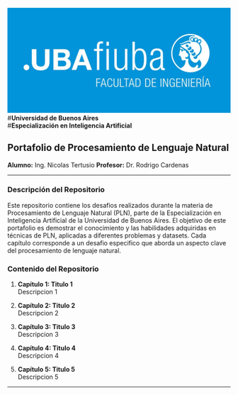 ![UBA Logo](assets/fiuba.jpg)  
#**Universidad de Buenos Aires**  
#**Especialización en Inteligencia Artificial**

## Portafolio de Procesamiento de Lenguaje Natural

**Alumno:** Ing. Nicolas Tertusio
**Profesor:** Dr. Rodrigo Cardenas

---

### Descripción del Repositorio

Este repositorio contiene los desafios realizados durante la materia de Procesamiento de Lenguaje Natural (PLN), parte de la Especialización en Inteligencia Artificial de la Universidad de Buenos Aires. El objetivo de este portafolio es demostrar el conocimiento y las habilidades adquiridas en técnicas de PLN, aplicadas a diferentes problemas y datasets. Cada capítulo corresponde a un desafio especifico que aborda un aspecto clave del procesamiento de lenguaje natural.

### Contenido del Repositorio

1. **Capítulo 1: Titulo 1**  
   Descripcion 1

2. **Capítulo 2: Titulo 2**  
   Descripcion 2

3. **Capítulo 3: Titulo 3**  
   Descripcion 3

4. **Capítulo 4: Titulo 4**  
   Descripcion 4

5. **Capítulo 5: Titulo 5**  
   Descripcion 5

---
